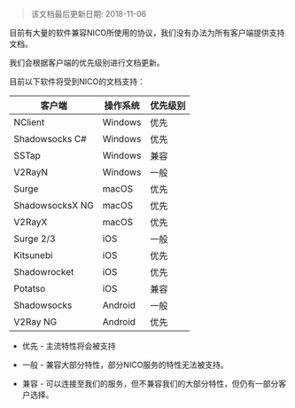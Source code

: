 > 该文档最后更新日期: 2018-11-06

目前有大量的软件兼容NICO所使用的协议，我们没有办法为所有客户端提供支持文档。

我们会根据客户端的优先级别进行文档更新。

目前以下软件将受到NICO的文档支持：

|客户端|操作系统|优先级别|
|---|---|---|
|NClient|Windows|优先|
|Shadowsocks C#|Windows|优先|
|SSTap|Windows|兼容|
|V2RayN|Windows|一般|
|Surge|macOS|优先|
|ShadowsocksX NG|macOS|优先|
|V2RayX|macOS|优先|
|Surge 2/3|iOS|一般|
|Kitsunebi|iOS|优先|
|Shadowrocket|iOS|优先|
|Potatso|iOS|兼容|
|Shadowsocks|Android|一般|
|V2Ray NG|Android|优先|

- 优先 - 主流特性将会被支持

- 一般 - 兼容大部分特性，部分NICO服务的特性无法被支持。

- 兼容 - 可以连接至我们的服务，但不兼容我们的大部分特性，但仍有一部分客户选择。
